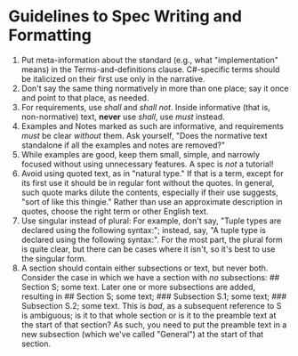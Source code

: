 # Guidelines to Spec Writing and Formatting

1.	Put meta-information about the standard (e.g., what "implementation" means) in the Terms-and-definitions clause. C#-specific terms should be italicized on their first use only in the narrative.
1.	Don't say the same thing normatively in more than one place; say it once and point to that place, as needed.
1.	For requirements, use *shall* and *shall not*. Inside informative (that is, non-normative) text, **never** use *shall*, use *must* instead.
1.	Examples and Notes marked as such are informative, and requirements *must* be clear *without* them. Ask yourself, "Does the normative text standalone if all the examples and notes are removed?"
1.	While examples are good, keep them small, simple, and narrowly focused without using unnecessary features. A spec is *not* a tutorial!
1.	Avoid using quoted text, as in "natural type." If that is a term, except for its first use it should be in regular font without the quotes. In general, such quote marks dilute the contents, especially if their use suggests, "sort of like this thingie." Rather than use an approximate description in quotes, choose the right term or other English text.
1.	Use singular instead of plural: For example, don't say, "Tuple types are declared using the following syntax:"; instead, say, "A tuple type is declared using the following syntax:". For the most part, the plural form is quite clear, but there can be cases where it isn't, so it's best to use the singular form.
1.	A section should contain either subsections or text, but never both. Consider the case in which we have a section with *no* subsections: ## Section S; some text. Later one or more subsections are added, resulting in ## Section S; some text; ### Subsection S.1; some text; ### Subsection S.2; some text. This is *bad*, as a subsequent reference to S is ambiguous; is it to that whole section or is it to the preamble text at the start of that section? As such, you need to put the preamble text in a new subsection (which we've called "General") at the start of that section.

